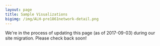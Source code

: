 ```yaml
---
layout: page
title: Sample Visualizations
bigimg: /img/ALH-pre1861network-detail.png
---
```


We're in the process of updating this page (as of 2017-09-03) during our site migration. Please check back soon!

<!-- On this page, you'll find some visualizations that relate to the Viral Texts project. There are many <a href="http://networks.viraltexts.org/">network graphs available at a separate URL</a>.

[caption id="attachment_44" align="alignnone" width="3507"]<a href="http://viraltexts.ryancordell.org/files/2015/04/chronam_states_grad.png"><img class="wp-image-44 size-full" src="http://viraltexts.ryancordell.org/files/2015/04/chronam_states_grad.png" alt="This map shows the number of newspapers each state has contributed to Chronicling America." width="3507" height="2480" /></a> This map shows the number of newspapers each state has contributed to Chronicling America.[/caption]

[caption id="attachment_41" align="aligncenter" width="3000"]<a href="http://viraltexts.ryancordell.org/files/2015/04/ViralTextsDataByYear.png"><img class="wp-image-41 size-full" src="http://viraltexts.ryancordell.org/files/2015/04/ViralTextsDataByYear.png" alt="This graph shows the number of periodical issues in the Viral Texts data by year until 1861." width="3000" height="1500" /></a> This graph shows the number of periodical issues in the Viral Texts data by year until 1860.[/caption]

One of the ways we have recently been looking at the Viral Texts data is through the paratext printed along with the shared texts. The paratext of one text we've investigated had a particularly striking transformation as it traveled through time and space: its author changed from the New York lawyer, editor, and diplomat Charles Monroe Dickinson to the famed author Charles Dickens. This time-lapse visualization shows the locations in which the text was attributed to Dickinson versus those where it was attributed to Dickens.

[embed]https://www.youtube.com/watch?v=pVUjBpfYrFM[/embed] -->